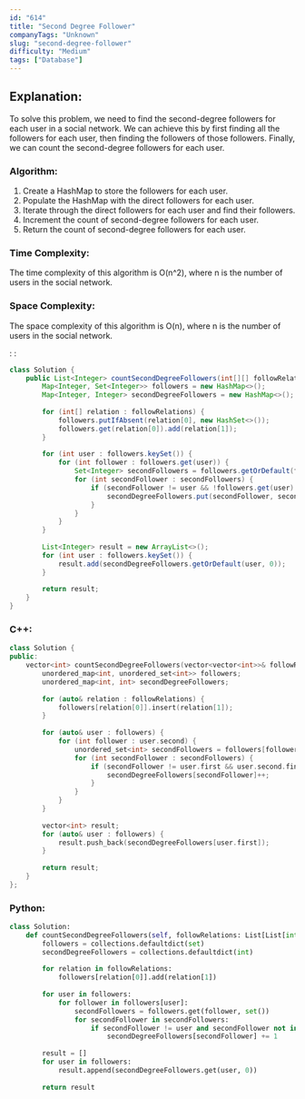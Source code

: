 ```yaml
---
id: "614"
title: "Second Degree Follower"
companyTags: "Unknown"
slug: "second-degree-follower"
difficulty: "Medium"
tags: ["Database"]
---
```


## Explanation:
To solve this problem, we need to find the second-degree followers for each user in a social network. We can achieve this by first finding all the followers for each user, then finding the followers of those followers. Finally, we can count the second-degree followers for each user.

### Algorithm:
1. Create a HashMap to store the followers for each user.
2. Populate the HashMap with the direct followers for each user.
3. Iterate through the direct followers for each user and find their followers.
4. Increment the count of second-degree followers for each user.
5. Return the count of second-degree followers for each user.

### Time Complexity:
The time complexity of this algorithm is O(n^2), where n is the number of users in the social network.

### Space Complexity:
The space complexity of this algorithm is O(n), where n is the number of users in the social network.

:
:
```java
class Solution {
    public List<Integer> countSecondDegreeFollowers(int[][] followRelations) {
        Map<Integer, Set<Integer>> followers = new HashMap<>();
        Map<Integer, Integer> secondDegreeFollowers = new HashMap<>();
        
        for (int[] relation : followRelations) {
            followers.putIfAbsent(relation[0], new HashSet<>());
            followers.get(relation[0]).add(relation[1]);
        }
        
        for (int user : followers.keySet()) {
            for (int follower : followers.get(user)) {
                Set<Integer> secondFollowers = followers.getOrDefault(follower, new HashSet<>());
                for (int secondFollower : secondFollowers) {
                    if (secondFollower != user && !followers.get(user).contains(secondFollower)) {
                        secondDegreeFollowers.put(secondFollower, secondDegreeFollowers.getOrDefault(secondFollower, 0) + 1);
                    }
                }
            }
        }
        
        List<Integer> result = new ArrayList<>();
        for (int user : followers.keySet()) {
            result.add(secondDegreeFollowers.getOrDefault(user, 0));
        }
        
        return result;
    }
}
```

### C++:
```cpp
class Solution {
public:
    vector<int> countSecondDegreeFollowers(vector<vector<int>>& followRelations) {
        unordered_map<int, unordered_set<int>> followers;
        unordered_map<int, int> secondDegreeFollowers;
        
        for (auto& relation : followRelations) {
            followers[relation[0]].insert(relation[1]);
        }
        
        for (auto& user : followers) {
            for (int follower : user.second) {
                unordered_set<int> secondFollowers = followers[follower];
                for (int secondFollower : secondFollowers) {
                    if (secondFollower != user.first && user.second.find(secondFollower) == user.second.end()) {
                        secondDegreeFollowers[secondFollower]++;
                    }
                }
            }
        }
        
        vector<int> result;
        for (auto& user : followers) {
            result.push_back(secondDegreeFollowers[user.first]);
        }
        
        return result;
    }
};
```

### Python:
```python
class Solution:
    def countSecondDegreeFollowers(self, followRelations: List[List[int]]) -> List[int]:
        followers = collections.defaultdict(set)
        secondDegreeFollowers = collections.defaultdict(int)
        
        for relation in followRelations:
            followers[relation[0]].add(relation[1])
        
        for user in followers:
            for follower in followers[user]:
                secondFollowers = followers.get(follower, set())
                for secondFollower in secondFollowers:
                    if secondFollower != user and secondFollower not in followers[user]:
                        secondDegreeFollowers[secondFollower] += 1
        
        result = []
        for user in followers:
            result.append(secondDegreeFollowers.get(user, 0))
        
        return result
```